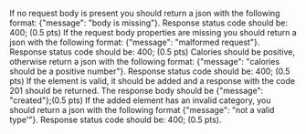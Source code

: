 If no request body is present you should return a json with the following format: {"message": "body is missing"}. Response status code should be: 400; (0.5 pts)
If the request body properties are missing you should return a json with the following format: {"message": "malformed request"}. Response status code should be: 400; (0.5 pts)
Calories should be positive, otherwise return a json with the following format: {"message": "calories should be a positive number"}. Response status code should be: 400; (0.5 pts)
If the element is valid, it should be added and a response with the code 201 should be returned. The response body should be {"message": "created"};(0.5 pts)
If the added element has an invalid category, you should return a json with the following format {"message": "not a valid type'"}. Response status code should be: 400; (0.5 pts).